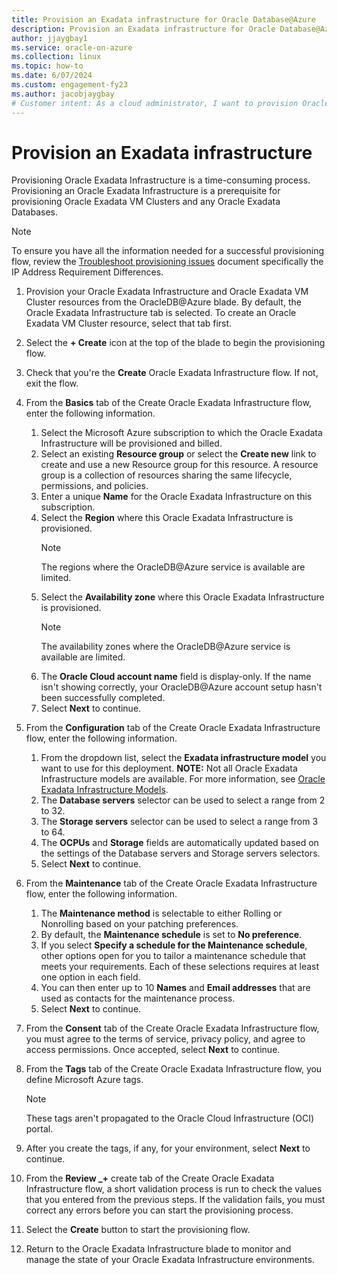 ```yaml
---
title: Provision an Exadata infrastructure for Oracle Database@Azure
description: Provision an Exadata infrastructure for Oracle Database@Azure
author: jjaygbay1
ms.service: oracle-on-azure
ms.collection: linux
ms.topic: how-to
ms.date: 6/07/2024
ms.custom: engagement-fy23
ms.author: jacobjaygbay
# Customer intent: As a cloud administrator, I want to provision Oracle Exadata infrastructure on Azure, so that I can support the deployment of Exadata VM Clusters and databases efficiently.
---
```


# Provision an Exadata infrastructure 

Provisioning Oracle Exadata Infrastructure is a time-consuming process. Provisioning an Oracle Exadata Infrastructure is a prerequisite for provisioning Oracle Exadata VM Clusters and any Oracle Exadata Databases.

  > [!NOTE]
  > To ensure you have all the information needed for a successful provisioning flow, review the [Troubleshoot provisioning issues](provision-troubleshoot-oracle-database.md) document specifically the IP Address Requirement Differences.

1. Provision your Oracle Exadata Infrastructure and Oracle Exadata VM Cluster resources from the OracleDB@Azure blade. By default, the Oracle Exadata Infrastructure tab is selected. To create an Oracle Exadata VM Cluster resource, select that tab first.
1. Select the **+ Create** icon at the top of the blade to begin the provisioning flow.
1. Check that you're the **Create** Oracle Exadata Infrastructure flow. If not, exit the flow.
1. From the **Basics** tab of the Create Oracle Exadata Infrastructure flow, enter the following information.
   1. Select the Microsoft Azure subscription to which the Oracle Exadata Infrastructure will be provisioned and billed.
   1. Select an existing **Resource group** or select the **Create new** link to create and use a new Resource group for this resource. A resource group is a collection of resources sharing the same lifecycle, permissions, and policies.
   1. Enter a unique **Name** for the Oracle Exadata Infrastructure on this subscription.
   1. Select the **Region** where this Oracle Exadata Infrastructure is provisioned. 
       >[!NOTE] 
       > The regions where the OracleDB@Azure service is available are limited.
   1. Select the **Availability zone** where this Oracle Exadata Infrastructure is provisioned.
       > [!NOTE]
       > The availability zones where the OracleDB@Azure service is available are limited.
   1. The **Oracle Cloud account name** field is display-only. If the name isn't showing correctly, your OracleDB@Azure account setup hasn't been successfully completed.
   1. Select **Next** to continue.
1. From the **Configuration** tab of the Create Oracle Exadata Infrastructure flow, enter the following information.
   1. From the dropdown list, select the **Exadata infrastructure model** you want to use for this deployment. **NOTE:** Not all Oracle Exadata Infrastructure models are available. For more information, see [Oracle Exadata Infrastructure Models](https://docs.oracle.com/iaas/exadatacloud/exacs/ecs-ovr-x8m-scable-infra.html#GUID-15EB1E00-3898-4718-AD94-81BDE271C843).
   1. The **Database servers** selector can be used to select a range from 2 to 32.
   1. The **Storage servers** selector can be used to select a range from 3 to 64.
   1. The **OCPUs** and **Storage** fields are automatically updated based on the settings of the Database servers and Storage servers selectors.
   1. Select **Next** to continue.
1. From the **Maintenance** tab of the Create Oracle Exadata Infrastructure flow, enter the following information.
   1. The **Maintenance method** is selectable to either Rolling or Nonrolling based on your patching preferences.
   1. By default, the **Maintenance schedule** is set to **No preference**.
   1. If you select **Specify a schedule for the Maintenance schedule**, other options open for you to tailor a maintenance schedule that meets your requirements. Each of these selections requires at least one option in each field.
   1. You can then enter up to 10 **Names** and **Email addresses** that are used as contacts for the maintenance process.
   1. Select **Next** to continue.
1. From the **Consent** tab of the Create Oracle Exadata Infrastructure flow, you must agree to the terms of service, privacy policy, and agree to access permissions. Once accepted, select **Next** to continue.
1. From the **Tags** tab of the Create Oracle Exadata Infrastructure flow, you define Microsoft Azure tags.

    >[!NOTE]
    > These tags aren't propagated to the Oracle Cloud Infrastructure (OCI) portal.

1. After you create the tags, if any, for your environment, select **Next** to continue.
1. From the **Review _+** create tab of the Create Oracle Exadata Infrastructure flow, a short validation process is run to check the values that you entered from the previous steps. If the validation fails, you must correct any errors before you can start the provisioning process.
1. Select the **Create** button to start the provisioning flow.
1. Return to the Oracle Exadata Infrastructure blade to monitor and manage the state of your Oracle Exadata Infrastructure environments.